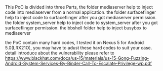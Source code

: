 This PoC is divided into three Parts,
the folder mediaserver help to inject code into mediaserver from a normal application.
the folder surfaceflinger help to inject code to surfaceflinger after you got mediaserver permission.
the folder system_server help to inject code to system_server after you got surfaceflinger permission.
the bbshell folder help to inject busybox to mediaserver

the PoC contain many hard codes, I tested it on Nexus 5 for Android 5.0(LRX21O), you may have to adust these hard codes to suit your case.
detail introduce about the vulnerability please refer to 
https://www.blackhat.com/docs/us-15/materials/us-15-Gong-Fuzzing-Android-System-Services-By-Binder-Call-To-Escalate-Privilege-wp.pdf
